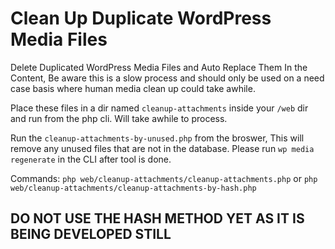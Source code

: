 # Clean Up Duplicate WordPress Media Files
Delete Duplicated WordPress Media Files and Auto Replace Them In the Content, Be aware this is a slow process and should only be used on a need case basis where human media clean up could take awhile.

Place these files in a dir named `cleanup-attachments` inside your `/web` dir and run from the php cli. Will take awhile to process.

Run the `cleanup-attachments-by-unused.php` from the broswer, This will remove any unused files that are not in the database. Please run `wp media regenerate` in the CLI after tool is done.

Commands: `php web/cleanup-attachments/cleanup-attachments.php` or `php web/cleanup-attachments/cleanup-attachments-by-hash.php` 


## DO NOT USE THE HASH METHOD YET AS IT IS BEING DEVELOPED STILL
